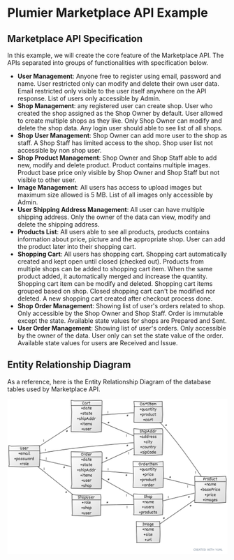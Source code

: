 # Plumier Marketplace API Example 

## Marketplace API Specification 
In this example, we will create the core feature of the Marketplace API. The APIs separated into groups of functionalities with specification below. 

* **User Management**: Anyone free to register using email, password and name. User restricted only can modify and delete their own user data. Email restricted only visible to the user itself anywhere on the API response. List of users only accessible by Admin.
* **Shop Management**: any registered user can create shop. User who created the shop assigned as the Shop Owner by default. User allowed to create multiple shops as they like. Only Shop Owner can modify and delete the shop data. Any login user should able to see list of all shops.
* **Shop User Management**: Shop Owner can add more user to the shop as staff. A Shop Staff has limited access to the shop. Shop user list not accessible by non shop user.
* **Shop Product Management**: Shop Owner and Shop Staff able to add new, modify and delete product. Product contains multiple images. Product base price only visible by Shop Owner and Shop Staff but not visible to other user.
* **Image Management**: All users has access to upload images but maximum size allowed is 5 MB. List of all images only accessible by Admin.
* **User Shipping Address Management**: All user can have multiple shipping address. Only the owner of the data can view, modify and delete the shipping address.
* **Products List**: All users able to see all products, products contains information about price, picture and the appropriate shop. User can add the product later into their shopping cart.
* **Shopping Cart**: All users has shopping cart. Shopping cart automatically created and kept open until closed (checked out). Products from multiple shops can be added to shopping cart item. When the same product added, it automatically merged and increase the quantity. Shopping cart item can be modify and deleted. Shopping cart items grouped based on shop. Closed shopping cart can't be modified nor deleted. A new shopping cart created after checkout process done.
* **Shop Order Management**: Showing list of user's orders related to shop. Only accessible by the Shop Owner and Shop Staff. Order is immutable except the state. Available state values for shops are Prepared and Sent.
* **User Order Management**: Showing list of user's orders. Only accessible by the owner of the data. User only can set the state value of the order. Available state values for users are Received and Issue.

## Entity Relationship Diagram 
As a reference, here is the Entity Relationship Diagram of the database tables used by Marketplace API.

![erd](erd.png)

